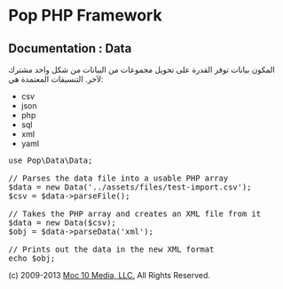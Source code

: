 Pop PHP Framework
=================

Documentation : Data
--------------------

المكون بيانات توفر القدرة على تحويل مجموعات من البيانات من شكل واحد مشترك لآخر. التنسيقات المعتمدة هي:

* csv
* json
* php
* sql
* xml
* yaml

<pre>
use Pop\Data\Data;

// Parses the data file into a usable PHP array
$data = new Data('../assets/files/test-import.csv');
$csv = $data->parseFile();

// Takes the PHP array and creates an XML file from it
$data = new Data($csv);
$obj = $data->parseData('xml');

// Prints out the data in the new XML format
echo $obj;
</pre>

(c) 2009-2013 [Moc 10 Media, LLC.](http://www.moc10media.com) All Rights Reserved.
